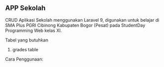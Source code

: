 ## APP Sekolah

CRUD Aplikasi Sekolah menggunakan Laravel 9, digunakan untuk belajar di SMA Plus PGRI Cibinong Kabupaten Bogor (Pesat) pada StudentDay Programming Web kelas XI.

Tabel yang butuhkan
1. grades table

Cara Penggunaan:
